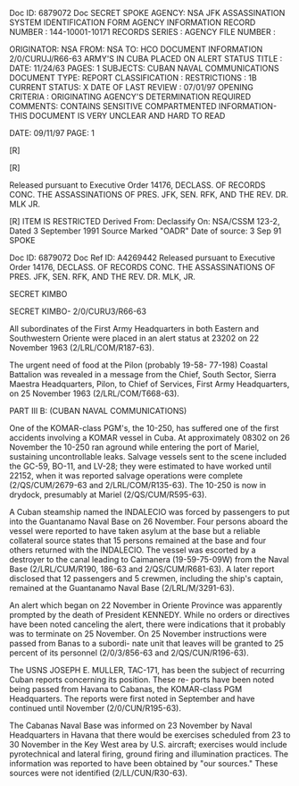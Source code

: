 Doc ID: 6879072
Doc SECRET SPOKE
AGENCY: NSA
JFK ASSASSINATION SYSTEM
IDENTIFICATION FORM
AGENCY INFORMATION
RECORD NUMBER : 144-10001-10171
RECORDS SERIES :
AGENCY FILE NUMBER :

ORIGINATOR: NSA
FROM: NSA
TO: HCO
DOCUMENT INFORMATION
2/0/CURUJ/R66-63 ARMY'S IN CUBA PLACED ON ALERT STATUS
TITLE :
DATE: 11/24/63
PAGES: 1
SUBJECTS:
CUBAN NAVAL COMMUNICATIONS
DOCUMENT TYPE: REPORT
CLASSIFICATION :
RESTRICTIONS : 1B
CURRENT STATUS: X
DATE OF LAST REVIEW : 07/01/97
OPENING CRITERIA :
ORIGINATING AGENCY'S DETERMINATION REQUIRED
COMMENTS:
CONTAINS SENSITIVE COMPARTMENTED INFORMATION-
THIS DOCUMENT IS VERY UNCLEAR AND HARD TO READ

DATE: 09/11/97
PAGE: 1

[R]

[R]

Released pursuant to Executive Order 14176, DECLASS. OF RECORDS CONC. THE ASSASSINATIONS OF PRES. JFK, SEN.
RFK, AND THE REV. DR. MLK JR.

[R]
ITEM IS RESTRICTED
Derived From:
Declassify On:
NSA/CSSM 123-2,
Dated 3 September 1991
Source Marked "OADR"
Date of source: 3 Sep 91
SPOKE

Doc ID: 6879072
Doc Ref ID: A4269442
Released pursuant to Executive Order 14176, DECLASS. OF RECORDS CONC. THE ASSASSINATIONS OF PRES. JFK, SEN.
RFK, AND THE REV. DR. MLK, JR.

SECRET KIMBO

SECRET KIMBO-
2/0/CURU3/R66-63

All subordinates of the First Army Headquarters in both
Eastern and Southwestern Oriente were placed in an alert status
at 23202 on 22 November 1963 (2/LRL/COM/R187-63).

The urgent need of food at the Pilon (probably 19-58-
77-198) Coastal Battalion was revealed in a message from the
Chief, South Sector, Sierra Maestra Headquarters, Pilon, to Chief
of Services, First Army Headquarters, on 25 November 1963
(2/LRL/COM/T668-63).

PART III B: (CUBAN NAVAL COMMUNICATIONS)

One of the KOMAR-class PGM's, the 10-250, has suffered one
of the first accidents involving a KOMAR vessel in Cuba. At
approximately 08302 on 26 November the 10-250 ran aground while
entering the port of Mariel, sustaining uncontrollable leaks.
Salvage vessels sent to the scene included the GC-59, BO-11,
and LV-28; they were estimated to have worked until 22152, when
it was reported salvage operations were complete (2/QS/CUM/2679-63
and 2/LRL/COM/R135-63). The 10-250 is now in drydock, presumably
at Mariel (2/QS/CUM/R595-63).

A Cuban steamship named the INDALECIO was forced by passengers
to put into the Guantanamo Naval Base on 26 November. Four persons
aboard the vessel were reported to have taken asylum at the base but
a reliable collateral source states that 15 persons remained at the
base and four others returned with the INDALECIO. The vessel was
escorted by a destroyer to the canal leading to Caimanera
(19-59-75-09W) from the Naval Base (2/LRL/CUM/R190, 186-63 and
2/QS/CUM/R681-63). A later report disclosed that 12 passengers and
5 crewmen, including the ship's captain, remained at the Guantanamo
Naval Base (2/LRL/M/3291-63).

An alert which began on 22 November in Oriente Province was
apparently prompted by the death of President KENNEDY. While no
orders or directives have been noted canceling the alert, there
were indications that it probably was to terminate on 25 November.
On 25 November instructions were passed from Banas to a subordi-
nate unit that leaves will be granted to 25 percent of its
personnel (2/0/3/856-63 and 2/QS/CUN/R196-63).

The USNS JOSEPH E. MULLER, TAC-171, has been the subject
of recurring Cuban reports concerning its position. These re-
ports have been noted being passed from Havana to Cabanas, the
KOMAR-class PGM Headquarters. The reports were first noted in
September and have continued until November (2/0/CUN/R195-63).

The Cabanas Naval Base was informed on 23 November by Naval
Headquarters in Havana that there would be exercises scheduled
from 23 to 30 November in the Key West area by U.S. aircraft;
exercises would include pyrotechnical and lateral firing,
ground firing and illumination practices. The information was
reported to have been obtained by "our sources." These sources
were not identified (2/LL/CUN/R30-63).
